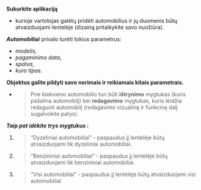 **Sukurkite aplikaciją**

- kurioje vartotojas galėtų pridėti automobilius ir jų duomenis būtų
  atvaizduojami lentelėje (dizainą pritaikykite savo nuožiūra).

**_Automobiliai_** privalo turėti tokius parametrus:

- _modelis_,
- _pagaminimo data_,
- _spalva_,
- _kuro tipas_.

**Objektus galite pildyti savo norimais ir reikiamais kitais parametrais.**

- > Prie kiekvieno automobilio turi būti **ištrynimo** mygtukas (kuris pašalina automobilį) bei
  > **redagavimo** mygtukas, kuris leidžia redaguoti automobilį (redagavimo vizualinę ir funkcinę dalį
  > sugalvokite patys).

**_Taip pat idėkite trys mygtukus :_**

1.  > “Dyzeliniai automobiliai” - paspaudus jį lentelėje būtų atvaizduojami tik dyzeliniai automobiliai.
2.  > “Benzininiai automobiliai” - paspaudus jį lentelėje būtų atvaizduojami tik benzininiai automobiliai.
3.  > “Visi automobiliai” - paspaudus jį lentelėje būtų atvaizduojami visi automobiliai
